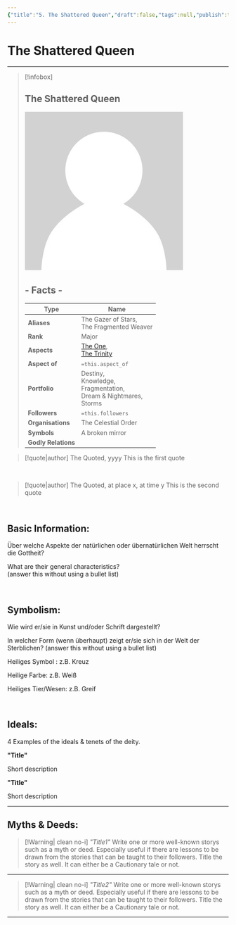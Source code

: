 ```yaml
---
{"title":"5. The Shattered Queen","draft":false,"tags":null,"publish":true,"name":"The Shattered Queen","aliases":"The Gazer of Stars, <br>The Fragmented Weaver","organisations":"The Celestial Order","rank":"Major","symbol":"A broken mirror","portfolio":"Destiny, <br>Knowledge, <br>Fragmentation, <br>Dream & Nightmares, <br>Storms","followers":"","relations":"","path":"3. Gods & Religion/4. The Nine/5. The Shattered Queen.md","permalink":"/3-gods-and-religion/4-the-nine/5-the-shattered-queen/","PassFrontmatter":true}
---
```


# The Shattered Queen

---
> [!infobox]
> 
> 
> ## **The Shattered Queen**
> 
> ![../../../NPC_Placeholder.jpg](../../NPC_Placeholder.jpg)
> 
> ## - Facts -
> | Type | Name |
> | ---- | ---- |
> | **Aliases** | The Gazer of Stars, <br>The Fragmented Weaver |
> | **Rank** | Major |
> | **Aspects** | [The One](../2.%20Ekh'neth%20-%20The%20One%20True%20God/1.%20The%20One.md), <br>[The Trinity](../3.%20The%20Trinity/1.%20Treysh'neth'ar%20-%20The%20Trinity.md) |
> | **Aspect of** | `=this.aspect_of` |
> | **Portfolio** | Destiny, <br>Knowledge, <br>Fragmentation, <br>Dream & Nightmares, <br>Storms |
> | **Followers** | `=this.followers` |
> | **Organisations** | The Celestial Order |
> | **Symbols** | A broken mirror |
> | **Godly Relations** |  |


> [!quote|author] The Quoted, yyyy
> This is the first quote

<br>

> [!quote|author] The Quoted, at place x, at time y
> This is the second quote

<br>

## Basic Information:
Über welche Aspekte der natürlichen oder übernatürlichen Welt herrscht die Gottheit?

What are their general characteristics?  
(answer this without using a bullet list)

<br>

## Symbolism:
Wie wird er/sie in Kunst und/oder Schrift dargestellt?

In welcher Form (wenn überhaupt) zeigt er/sie sich in der Welt der Sterblichen?
(answer this without using a bullet list)

Heiliges Symbol : z.B. Kreuz

Heilige Farbe: z.B. Weiß

Heiliges Tier/Wesen: z.B. Greif

<br>

## Ideals:
4 Examples of the ideals & tenets of the deity.

**"Title"**

Short description

**"Title"**

Short description

---

## Myths & Deeds:
>[!Warning| clean no-i] *"Title1"*
> Write one or more well-known storys such as a myth or deed. Especially useful if there are lessons to be drawn from the stories that can be taught to their followers. Title the story as well. It can either be a Cautionary tale or not.
---
>[!Warning| clean no-i] *"Title2"*
> Write one or more well-known storys such as a myth or deed. Especially useful if there are lessons to be drawn from the stories that can be taught to their followers. Title the story as well. It can either be a Cautionary tale or not.
---